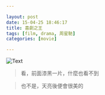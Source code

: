 ```yaml
---

layout: post
date: 15-04-25 18:46:17
title: 喜劇之王
tags: [film, drama, 周星馳]
categories: [movie]

---
```


![Text]({{site.url}}/assets/blog_img/2015-04-25-king-of-comedy/King.of.Comedy.1999.HDTV.720p.x264.2Audio.AC3-CnSCG.mkv_20150425_184134.416.png) 

> 看，前面漆黑一片，什麼也看不到

> 也不是，天亮後便會很美的